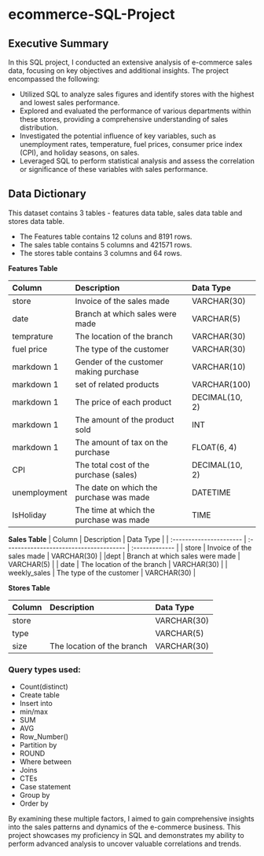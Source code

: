 # ecommerce-SQL-Project

## Executive Summary
In this SQL project, I conducted an extensive analysis of e-commerce sales data, focusing on key objectives and additional insights. The project encompassed the following:

- Utilized SQL to analyze sales figures and identify stores with the highest and lowest sales performance.
- Explored and evaluated the performance of various departments within these stores, providing a comprehensive understanding of sales distribution.
- Investigated the potential influence of key variables, such as unemployment rates, temperature, fuel prices, consumer price index (CPI), and holiday seasons, on sales.
- Leveraged SQL to perform statistical analysis and assess the correlation or significance of these variables with sales performance.

   
## Data Dictionary

This dataset contains 3 tables - features data table, sales data table and stores data table. 
- The Features table contains 12 coluns and 8191 rows.
- The sales table contains 5 columns and 421571 rows.
- The stores table contains 3 columns and 64 rows.

**Features Table** 

| Column                  | Description                             | Data Type      |
| :---------------------- | :-------------------------------------- | :------------- |
| store                   | Invoice of the sales made               | VARCHAR(30)    |
|date                     | Branch at which sales were made         | VARCHAR(5)     |
| temprature              | The location of the branch              | VARCHAR(30)    |
| fuel price              | The type of the customer                | VARCHAR(30)    |
| markdown 1              | Gender of the customer making purchase  | VARCHAR(10)    |
| markdown 1              | set of related products                 | VARCHAR(100)   |
| markdown 1               | The price of each product               | DECIMAL(10, 2) |
| markdown 1                | The amount of the product sold          | INT            |
| markdown 1                    | The amount of tax on the purchase       | FLOAT(6, 4)    |
| CPI               | The total cost of the purchase (sales)  | DECIMAL(10, 2) |
| unemployment                    | The date on which the purchase was made | DATETIME       |
| IsHoliday                   | The time at which the purchase was made | TIME           |



**Sales Table**
| Column                  | Description                             | Data Type      |
| :---------------------- | :-------------------------------------- | :------------- |
| store                   | Invoice of the sales made               | VARCHAR(30)    |
|dept                    | Branch at which sales were made         | VARCHAR(5)     |
| date              | The location of the branch              | VARCHAR(30)    |
| weekly_sales             | The type of the customer                | VARCHAR(30)    |


**Stores Table**

| Column                  | Description                             | Data Type      |
| :---------------------- | :-------------------------------------- | :------------- |
| store                   |                                         | VARCHAR(30)    |
|type                     |                                          | VARCHAR(5)     |
| size                    | The location of the branch              | VARCHAR(30)    |


 ### Query types used:
- Count(distinct)
- Create table
- Insert into
- min/max
- SUM
- AVG
- Row_Number()
- Partition by
- ROUND
- Where between
- Joins
- CTEs
- Case statement
- Group by
- Order by



By examining these multiple factors, I aimed to gain comprehensive insights into the sales patterns and dynamics of the e-commerce business. This project showcases my proficiency in SQL and demonstrates my ability to perform advanced analysis to uncover valuable correlations and trends.
